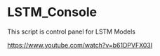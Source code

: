 # LSTM_Console
This script is control panel for LSTM Models

https://www.youtube.com/watch?v=b61DPVFX03I
